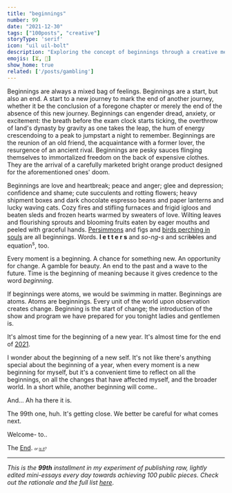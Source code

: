 ```yaml
---
title: "beginnings"
number: 99
date: "2021-12-30"
tags: ["100posts", "creative"]
storyType: 'serif'
icon: "uil uil-bolt"
description: "Exploring the concept of beginnings through a creative medium"
emojis: [⏳, 🌱]
show_home: true
related: ['/posts/gambling']
---
```


Beginnings are always a mixed bag of feelings. Beginnings are a start, but also an end. A start to a new journey to mark the end of another journey, whether it be the conclusion of a foregone chapter or merely the end of the absence of this new journey. Beginnings can engender dread, anxiety, or excitement: the breath before the exam clock starts ticking, the overthrow of land's dynasty by gravity as one takes the leap, the hum of energy crescendoing to a peak to jumpstart a night to remember. Beginnings are the reunion of an old friend, the acquaintance with a former lover, the resurgence of an ancient rival. Beginnings are pesky sauces flinging themselves to immortalized freedom on the back of expensive clothes. They are the arrival of a carefully marketed bright orange product designed for the aforementioned ones' doom. 

Beginnings are love and heartbreak; peace and anger; glee and depression; confidence and shame; cute succulents and rotting flowers; heavy shipment boxes and dark chocolate espresso beans and paper lanterns and lucky waving cats. Cozy fires and stifling furnaces and frigid igloos and beaten sleds and frozen hearts warmed by sweaters of love. Wilting leaves and flourishing sprouts and blooming fruits eaten by eager mouths and peeled with graceful hands. [Persimmons](https://www.poetryfoundation.org/poems/43011/persimmons) and figs and [birds perching in souls](https://www.poetryfoundation.org/poems/42889/hope-is-the-thing-with-feathers-314) are all beginnings. Words. **l e t t e r s** and *so-ng-s* and scri~~bb~~les and equation<sup>s</sup>, too.

Every moment is a beginning. A chance for something new. An opportunity for change. A gamble for beauty. An end to the past and a wave to the future. Time is the beginning of meaning because it gives credence to the word _beginning_.

If beginnings were atoms, we would be swimming in matter. Beginnings are atoms. Atoms are beginnings. Every unit of the world upon observation creates change. Beginning is the start of change; the introduction of the show and program we have prepared for you tonight ladies and gentlemen is.

It's almost time for the beginning of a new year. It's almost time for the end of [2021](/posts/gambling).

I wonder about the beginning of a new self. It's not like there's anything special about the beginning of a year, when every moment is a new beginning for myself, but it's a convenient time to reflect on all the beginnings, on all the changes that have affected myself, and the broader world. In a short while, another beginning will come..

And... Ah ha there it is.

The 99th one, huh. It's getting close. We better be careful for what comes next.  

Welcome-
to..

The [End](/experiments/100posts/).
<span style="font-size:60%;">*or <a href="/experiments/100posts/creations-are-intimacy-portals">is it</a>?*</span>

---
*This is the **99th** installment in my experiment of publishing raw, lightly edited mini-essays every day towards achieving 100 public pieces. Check out the rationale and the full list [here](/experiments/100posts/)*.
